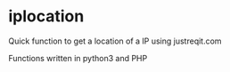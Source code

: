 # iplocation


Quick function to get a location of a IP using justreqit.com 

Functions written in python3 and PHP
